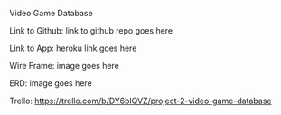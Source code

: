 Video Game Database

Link to Github: link to github repo goes here

Link to App: heroku link goes here

Wire Frame: image goes here

ERD: image goes here

Trello: https://trello.com/b/DY6blQVZ/project-2-video-game-database
